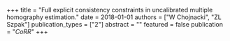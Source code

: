 +++
title = "Full explicit consistency constraints in uncalibrated multiple homography estimation."
date = 2018-01-01
authors = ["W Chojnacki", "ZL Szpak"]
publication_types = ["2"]
abstract = ""
featured = false
publication = "*CoRR*"
+++

